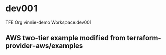 # dev001
TFE Org vinnie-demo Workspace:dev001 
## AWS two-tier example modified from terraform-provider-aws/examples
